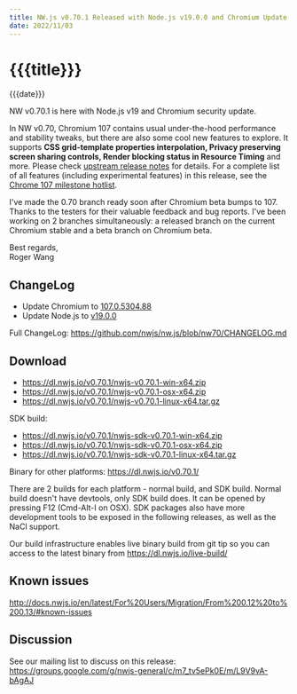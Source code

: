```yaml
---
title: NW.js v0.70.1 Released with Node.js v19.0.0 and Chromium Update
date: 2022/11/03
---
```

# {{{title}}}
{{{date}}}

NW v0.70.1 is here with Node.js v19 and Chromium security update.

In NW v0.70, Chromium 107 contains usual under-the-hood performance and stability tweaks, but there are also some cool new features to explore. It supports **CSS grid-template properties interpolation, Privacy preserving screen sharing controls, Render blocking status in Resource Timing** and more. Please check [upstream release notes](https://developer.chrome.com/blog/chrome-107-beta/) for details. For a complete list of all features (including experimental features) in this release, see the [Chrome 107 milestone hotlist](https://www.chromestatus.com/features#milestone=107).

I've made the 0.70 branch ready soon after Chromium beta bumps to 107. Thanks to the testers for their valuable feedback and bug reports. I've been working on 2 branches simultaneously: a released branch on the current Chromium stable and a beta branch on Chromium beta.

Best regards,  
Roger Wang

## ChangeLog

- Update Chromium to [107.0.5304.88](https://chromereleases.googleblog.com/2022/10/stable-channel-update-for-desktop_27.html)
- Update Node.js to [v19.0.0](https://nodejs.org/en/blog/release/v19.0.0/)

Full ChangeLog: https://github.com/nwjs/nw.js/blob/nw70/CHANGELOG.md

## Download 

* https://dl.nwjs.io/v0.70.1/nwjs-v0.70.1-win-x64.zip 
* https://dl.nwjs.io/v0.70.1/nwjs-v0.70.1-osx-x64.zip 
* https://dl.nwjs.io/v0.70.1/nwjs-v0.70.1-linux-x64.tar.gz 

SDK build: 
* https://dl.nwjs.io/v0.70.1/nwjs-sdk-v0.70.1-win-x64.zip 
* https://dl.nwjs.io/v0.70.1/nwjs-sdk-v0.70.1-osx-x64.zip 
* https://dl.nwjs.io/v0.70.1/nwjs-sdk-v0.70.1-linux-x64.tar.gz 

Binary for other platforms: https://dl.nwjs.io/v0.70.1/ 

There are 2 builds for each platform - normal build, and SDK build. Normal build doesn't have devtools, only SDK build does. lt can be opened by pressing F12 (Cmd-Alt-I on OSX). SDK packages also have more development tools to be exposed in the following releases, as well as the NaCl support.

Our build infrastructure enables live binary build from git tip so you can access to the latest binary from https://dl.nwjs.io/live-build/ 

## Known issues 

http://docs.nwjs.io/en/latest/For%20Users/Migration/From%200.12%20to%200.13/#known-issues

## Discussion

See our mailing list to discuss on this release: https://groups.google.com/g/nwjs-general/c/m7_tv5ePk0E/m/L9V9vA-bAgAJ

